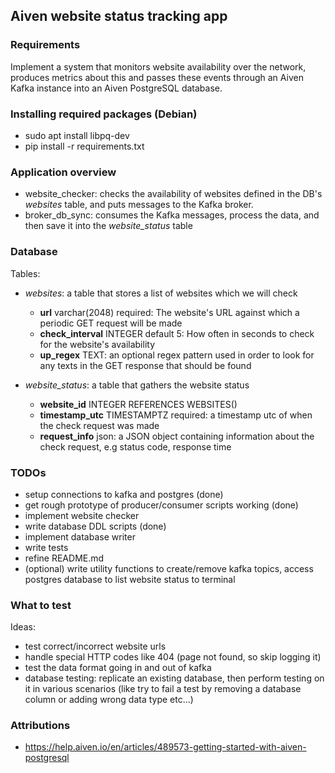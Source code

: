 ## Aiven website status tracking app

### Requirements
Implement a system that monitors website availability over the network, produces metrics about this and passes these events through an Aiven Kafka instance into an Aiven PostgreSQL database.

### Installing required packages (Debian)

- sudo apt install libpq-dev
- pip install -r requirements.txt

### Application overview

- website_checker: checks the availability of websites defined in the DB's _websites_ table, and puts messages to the Kafka broker.
- broker_db_sync: consumes the Kafka messages, process the data, and then save it into the _website_status_ table

### Database

Tables:
- _websites_: a table that stores a list of websites which we will check
    - **url** varchar(2048) required: The website's URL against which a periodic GET request will be made
    - **check_interval** INTEGER default 5: How often in seconds to check for the website's availability
    - **up_regex** TEXT: an optional regex pattern used in order to look for any texts in the GET response that should be found

- _website_status_: a table that gathers the website status
    - **website_id** INTEGER REFERENCES WEBSITES()
    - **timestamp_utc** TIMESTAMPTZ required: a timestamp utc of when the check request was made
    - **request_info** json: a JSON object containing information about the check request, e.g status code, response time

### TODOs

- setup connections to kafka and postgres (done)
- get rough prototype of producer/consumer scripts working (done)
- implement website checker
- write database DDL scripts (done)
- implement database writer
- write tests
- refine README.md
- (optional) write utility functions to create/remove kafka topics, access postgres database to list website status to terminal

### What to test

Ideas:
- test correct/incorrect website urls
- handle special HTTP codes like 404 (page not found, so skip logging it)
- test the data format going in and out of kafka
- database testing: replicate an existing database, then perform testing on it in various scenarios (like try to fail a test by removing a database column or adding wrong data type etc...)

### Attributions

- https://help.aiven.io/en/articles/489573-getting-started-with-aiven-postgresql